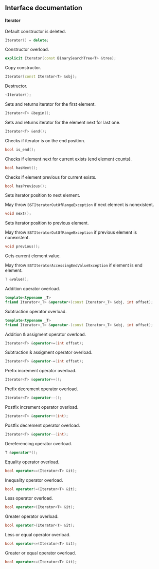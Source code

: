 ## Interface documentation
#### Iterator


Default constructor is deleted.
```c++
Iterator() = delete;
```


Constructor overload.
```c++
explicit Iterator(const BinarySearchTree<T> &tree);
```


Copy constructor.
```c++
Iterator(const Iterator<T> &obj);
```
    

Destructor.
```c++
~Iterator();
```


Sets and returns iterator for the first element.
```c++
Iterator<T> &begin();
```
    

Sets and returns iterator for the element next for last one.
```c++
Iterator<T> &end();
```


Checks if iterator is on the end position.
```c++
bool is_end();
```
    

Checks if element next for current exists (end element counts).
```c++
bool hasNext();
```


Checks if element previous for current exists.
```c++
bool hasPrevious();
```


Sets iterator position to next element.

May throw `BSTIteratorOutOfRangeException` if next element is nonexistent.
```c++
void next();
```


Sets iterator position to previous element.

May throw `BSTIteratorOutOfRangeException` if previous element is nonexistent.
```c++
void previous();
```


Gets current element value.

May throw `BSTIteratorAccessingEndValueException` if element is end element.
```c++
T &value();
```


Addition operator overload.
```c++
template<typename _T>
friend Iterator<_T> &operator+(const Iterator<_T> &obj, int offset);
```


Subtraction operator overload.
```c++
template<typename _T>
friend Iterator<_T> &operator-(const Iterator<_T> &obj, int offset);
```


Addition & assigment operator overload.
```c++
Iterator<T> &operator+=(int offset);
```


Subtraction & assigment operator overload.
```c++
Iterator<T> &operator-=(int offset);
```

   
Prefix increment operator overload.
```c++
Iterator<T> &operator++();
```


Prefix decrement operator overload.
```c++
Iterator<T> &operator--();
```


Postfix increment operator overload.
```c++
Iterator<T> &operator++(int);
```


Postfix decrement operator overload.
```c++
Iterator<T> &operator--(int);
```


Dereferencing operator overload.
```c++
T &operator*();
```


Equality operator overload.
```c++
bool operator==(Iterator<T> &it);
```


Inequality operator overload.
```c++
bool operator!=(Iterator<T> &it);
```


Less operator overload.
```c++
bool operator<(Iterator<T> &it);
```


Greater operator overload.
```c++
bool operator>(Iterator<T> &it);
```


Less or equal operator overload.
```c++
bool operator<=(Iterator<T> &it);
```


Greater or equal operator overload.
```c++
bool operator>=(Iterator<T> &it);
```
